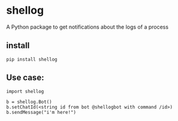 # shellog
A Python package to get notifications about the logs of a process

## install
```
pip install shellog
```

## Use case:
```
import shellog

b = shellog.Bot()
b.setChatId(<string id from bot @shellogbot with command /id>)
b.sendMessage("i'm here!")
```
